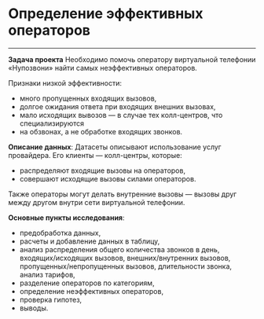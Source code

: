 # Определение эффективных операторов
-----
**Задача проекта**
Необходимо помочь оператору виртуальной телефонии «Нупозвони» найти самых неэффективных операторов. 

Признаки низкой эффективности:

* много пропущенных входящих вызовов,
* долгое ожидания ответа при входящих внешних вызовах,
* мало исходящих вывозов — в случае тех колл-центров, что специализируются
* на обзвонах, а не обработке входящих звонков.

**Описание данных**:
Датасеты описывают использование услуг провайдера. Его клиенты — колл-центры, которые:
* распределяют входящие вызовы на операторов,
* совершают исходящие вызовы силами операторов.

Также операторы могут делать внутренние вызовы — вызовы друг между другом
внутри сети виртуальной телефонии.

**Основные пункты исследования**:

* предобработка данных,
* расчеты и добавление данных в таблицу,
* анализ распределения общего количества звонков в день, входящих/исходящих вызовов, внешних/внутренних вызовов, пропущенных/непропущенных вызовов, длительности звонка, анализ тарифов,
* разделение операторов по категориям,
* определение неэффективных операторов,
* проверка гипотез,
* выводы.
